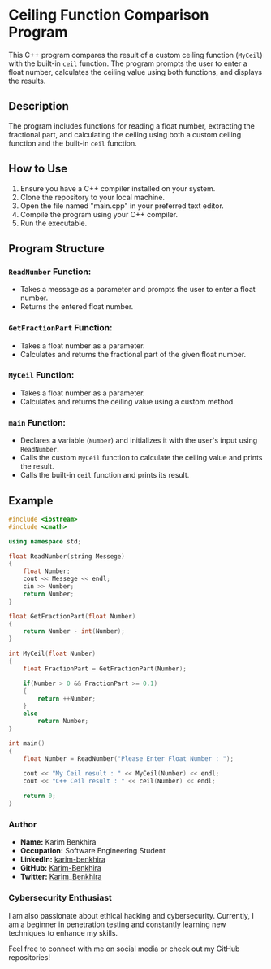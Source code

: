# Ceiling Function Comparison Program

This C++ program compares the result of a custom ceiling function (`MyCeil`) with the built-in `ceil` function. The program prompts the user to enter a float number, calculates the ceiling value using both functions, and displays the results.

## Description

The program includes functions for reading a float number, extracting the fractional part, and calculating the ceiling using both a custom ceiling function and the built-in `ceil` function.

## How to Use

1. Ensure you have a C++ compiler installed on your system.
2. Clone the repository to your local machine.
3. Open the file named "main.cpp" in your preferred text editor.
4. Compile the program using your C++ compiler.
5. Run the executable.

## Program Structure

### `ReadNumber` Function:

- Takes a message as a parameter and prompts the user to enter a float number.
- Returns the entered float number.

### `GetFractionPart` Function:

- Takes a float number as a parameter.
- Calculates and returns the fractional part of the given float number.

### `MyCeil` Function:

- Takes a float number as a parameter.
- Calculates and returns the ceiling value using a custom method.

### `main` Function:

- Declares a variable (`Number`) and initializes it with the user's input using `ReadNumber`.
- Calls the custom `MyCeil` function to calculate the ceiling value and prints the result.
- Calls the built-in `ceil` function and prints its result.


## Example

```cpp
#include <iostream>
#include <cmath>

using namespace std;

float ReadNumber(string Messege)
{
    float Number;
    cout << Messege << endl;
    cin >> Number;
    return Number;
}

float GetFractionPart(float Number)
{
    return Number - int(Number);
}

int MyCeil(float Number)
{
    float FractionPart = GetFractionPart(Number);

    if(Number > 0 && FractionPart >= 0.1)
    {
        return ++Number;
    }
    else 
        return Number;
}

int main()
{
    float Number = ReadNumber("Please Enter Float Number : ");
    
    cout << "My Ceil result : " << MyCeil(Number) << endl;
    cout << "C++ Ceil result : " << ceil(Number) << endl;

    return 0;
}

```

### Author

- **Name:** Karim Benkhira
- **Occupation:** Software Engineering Student
- **LinkedIn:** [karim-benkhira](https://linkedin.com/in/karim-benkhira-206597224)
- **GitHub:** [Karim-Benkhira](https://github.com/Karim-Benkhira)
- **Twitter:** [Karim_Benkhira](https://twitter.com/Karim_Benkhira)

### Cybersecurity Enthusiast

I am also passionate about ethical hacking and cybersecurity. Currently, I am a beginner in penetration testing and constantly learning new techniques to enhance my skills.

Feel free to connect with me on social media or check out my GitHub repositories!